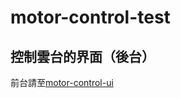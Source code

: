 motor-control-test
====
## 控制雲台的界面（後台）
前台請至[motor-control-ui](https://github.com/mouse170/motor-control-ui)
